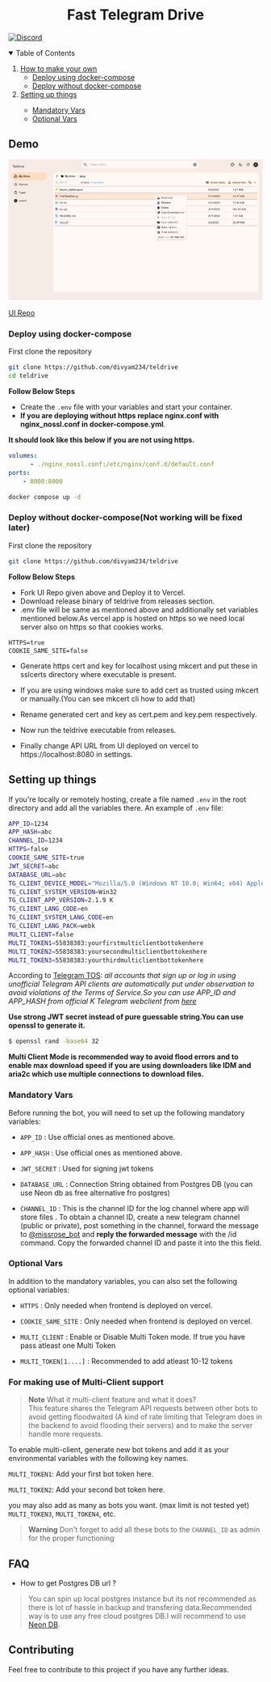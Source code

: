 <h1 align="center"> Fast Telegram Drive</h1>

[![Discord](https://img.shields.io/discord/1142377485737148479?label=discord&logo=discord&style=flat-square&logoColor=white)](https://discord.gg/hfTUKGU2C6)

 
<details open="open">
  <summary>Table of Contents</summary>
  <ol>
    <li>
      <a href="#how-to-make-your-own">How to make your own</a>
      <ul>
        <li><a href="#deploy-using-docker-compose">Deploy using docker-compose</a></li>
       <li><a href="#deploy-without-docker-compose">Deploy without docker-compose</a></li>
      </ul>
    </li>
    <li><a href="#setting-up-things">Setting up things</a></li>
    <ul>
      <li><a href="#mandatory-vars">Mandatory Vars</a></li>
      <li><a href="#optional-vars">Optional Vars</a></li>
    </ul>
  </ol>
</details>

## Demo


![demo](./public/demo.png)

[UI Repo ](https://github.com/divyam234/teldrive-ui)

### Deploy using docker-compose
First clone the repository
```sh
git clone https://github.com/divyam234/teldrive
cd teldrive
```
**Follow Below Steps**

- Create the `.env` file with your variables and start your container.
- **If you are deploying without https replace nginx.conf with  nginx_nossl.conf
in docker-compose.yml**.

**It should look like this below if you are not using https.**
```yml
volumes:
      - ./nginx_nossl.conf:/etc/nginx/conf.d/default.conf
ports:
    - 8000:8000
```
```sh
docker compose up -d
```

### Deploy without docker-compose(Not working will be fixed later)
First clone the repository
```sh
git clone https://github.com/divyam234/teldrive

```
**Follow Below Steps**

- Fork UI Repo given above and Deploy it to Vercel.
- Download release binary of teldrive from releases section.
- .env file will be same as mentioned above and additionally set variables mentioned below.As vercel app is hosted on https so we need local server also on https so that cookies works.
```shell
HTTPS=true
COOKIE_SAME_SITE=false
```
- Generate https cert and key  for localhost using mkcert and put these in sslcerts directory where executable is present.

- If you are using windows make sure to add cert as trusted using mkcert or manually.(You can see mkcert cli how to add that) 

- Rename generated cert and key as cert.pem and key.pem respectively.

- Now run the teldrive executable from releases.

- Finally change API URL from UI deployed on vercel to https://localhost:8080 in settings.

## Setting up things

If you're locally or remotely hosting, create a file named `.env` in the root directory and add all the variables there.
An example of `.env` file:

```sh
APP_ID=1234
APP_HASH=abc
CHANNEL_ID=1234
HTTPS=false
COOKIE_SAME_SITE=true
JWT_SECRET=abc
DATABASE_URL=abc
TG_CLIENT_DEVICE_MODEL="Mozilla/5.0 (Windows NT 10.0; Win64; x64) AppleWebKit/537.36 (KHTML, like Gecko) Chrome/115.0.0.0 Safari/537.36 Edg/115.0.1901.203" # Any valid  browser user agent here
TG_CLIENT_SYSTEM_VERSION=Win32
TG_CLIENT_APP_VERSION=2.1.9 K
TG_CLIENT_LANG_CODE=en
TG_CLIENT_SYSTEM_LANG_CODE=en
TG_CLIENT_LANG_PACK=webk
MULTI_CLIENT=false
MULTI_TOKEN1=55838383:yourfirstmulticlientbottokenhere
MULTI_TOKEN2=55838383:yoursecondmulticlientbottokenhere
MULTI_TOKEN3=55838383:yourthirdmulticlientbottokenhere
```
According to [Telegram TOS](https://core.telegram.org/api/obtaining_api_id#using-the-api-id): *all accounts that sign up or log in using unofficial Telegram API clients are automatically put under observation to avoid violations of the Terms of Service.So you can use APP_ID and APP_HASH from official K Telegram webclient from [here](https://github.com/morethanwords/tweb/blob/464bc4e76ff6417c7d996cca50c430d89d5d8175/src/config/app.ts#L36)*

**Use strong JWT secret instead of pure guessable string.You can use openssl to generate it.**

```bash
$ openssl rand -base64 32
```


**Multi Client Mode is recommended way to avoid flood errors and to enable max download speed if you are using downloaders like IDM and aria2c which use multiple connections to download files.**
### Mandatory Vars
Before running the bot, you will need to set up the following mandatory variables:

- `APP_ID` : Use official ones as mentioned above.

- `APP_HASH` : Use official ones as mentioned above.

- `JWT_SECRET` : Used for signing jwt tokens

- `DATABASE_URL` : Connection String obtained from Postgres DB (you can use Neon db as free alternative fro postgres)

- `CHANNEL_ID` :  This is the channel ID for the log channel where app will store files . To obtain a channel ID, create a new telegram channel (public or private), post something in the channel, forward the message to [@missrose_bot](https://telegram.dog/MissRose_bot) and **reply the forwarded message** with the /id command. Copy the forwarded channel ID and paste it into the this field.

### Optional Vars
In addition to the mandatory variables, you can also set the following optional variables:
- `HTTPS` : Only needed when frontend is deployed on vercel.

- `COOKIE_SAME_SITE` : Only needed when frontend is deployed on vercel.
- `MULTI_CLIENT` : Enable or Disable Multi Token mode. If true you have pass atleast one Multi Token
- `MULTI_TOKEN[1....]` : Recommended to add atleast 10-12 tokens
### For making use of Multi-Client support

> **Note**
> What it multi-client feature and what it does? <br>
> This feature shares the Telegram API requests between other bots to avoid getting floodwaited (A kind of rate limiting that Telegram does in the backend to avoid flooding their servers) and to make the server handle more requests. <br>

To enable multi-client, generate new bot tokens and add it as your environmental variables with the following key names. 

`MULTI_TOKEN1`: Add your first bot token here.

`MULTI_TOKEN2`: Add your second bot token here.

you may also add as many as bots you want. (max limit is not tested yet)
`MULTI_TOKEN3`, `MULTI_TOKEN4`, etc.

> **Warning**
> Don't forget to add all these bots to the `CHANNEL_ID` as admin for the proper functioning

## FAQ

- How to get Postgres DB url ?
> You can spin up local postgres instance but its not recommended as there is lot of hassle in backup and transfering data.Recommended way is to use any free cloud postgres DB.I will recommend to use [Neon DB](https://neon.tech/).

## Contributing

Feel free to contribute to this project if you have any further ideas.


